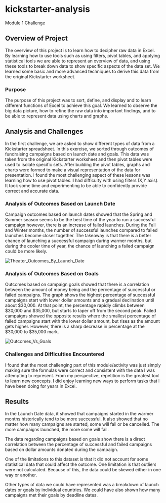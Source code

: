# kickstarter-analysis
Module 1 Challenge

## Overview of Project
The overview of this project is to learn how to decipher raw data in Excel. By learning how to use tools such as using filters, pivot tables, and applying statistical tools we are able to represent an overview of data, and using these tools to break down data to show specific aspects of the data set. We learned some basic and more advanced techniques to derive this data from the original Kickstarter worksheet.
 
### Purpose
The purpose of this project was to sort, define, and display and to learn different functions of Excel to achieve this goal. We learned to observe the big data picture, how to refine the raw data into important findings, and to be able to represent data using charts and graphs. 


## Analysis and Challenges
In the first challenge, we are asked to show different types of data from a Kickstarter spreadsheet. In this exercise, we sorted through outcomes of fundraising campaigns based on launch date and goals. This data was taken from the original Kickstarter worksheet and then pivot tables were used to isolate specific sets. After building the pivot tables, graphs and charts were formed to make a visual representation of the data for presentation. I found the most challenging aspect of these lessons was learning how to use pivot tables. I had difficulty with using filters (X,Y axis). It took some time and experimenting to be able to confidently provide correct and accurate data.

### Analysis of Outcomes Based on Launch Date
Campaign outcomes based on launch dates showed that the Spring and Summer season seems to be the best time of the year to run a successful campaign however, there is an increase of failed launches. During the Fall and Winter months, the number of successful launches compared to failed launches become closer together. The takeaway is that there is a better chance of launching a successful campaign during warmer months, but during the cooler time of year, the chance of launching a failed campaign could be more likely. 

![Theater_Outcomes_By_Launch_Date](https://user-images.githubusercontent.com/87077325/160838443-2ba79a0d-f3c7-405f-94a0-531753922941.png)


### Analysis of Outcomes Based on Goals
Outcomes based on campaign goals showed that there is a correlation between the amount of money being and the percentage of successful or failed campaigns. The graph shows the highest percentage of successful campaigns start with lower dollar amounts and a gradual declination until about $30,000. At that point, the percentage rapidly climbs between $30,000 and $35,000, but starts to taper off from the second peak. Failed campaigns showed the opposite results where the smallest percentage of failed campaigns start with the lower dollar amount, but rises as the amount gets higher. However, there is a sharp decrease in percentage at the $30,000 to $35,000 mark.

![Outcomes_Vs_Goals](https://user-images.githubusercontent.com/87077325/160838484-661b7f56-09f5-4d3f-9620-021f5e5d2db9.png)


### Challenges and Difficulties Encountered
I found that the most challenging part of this module/activity was just simply making sure the formulas were correct and consistent with the data I was attempting to represent. From my perspective, repetition is the greatest tool to learn new concepts. I did enjoy learning new ways to perform tasks that I have been doing for years in Excel.

## Results
In the Launch Date data, it showed that campaigns started in the warmer months historically tend to be more successful. It also showed that no matter how many campaigns are started, some will fail or be cancelled. The more campaigns launched, the more some will fail. 

The data regarding campaigns based on goals show there is a direct correlation between the percentage of successful and failed campaigns based on dollar amounts donated during the campaign. 

One of the limitations to this dataset is that it did not account for some statistical data that could affect the outcome. One limitation is that outliers were not calculated. Because of this, the data could be skewed either in one way or another. 

Other types of data we could have represented was a breakdown of launch dates or goals by individual countries. We could have also shown how many campaigns met their goals by deadline dates.
